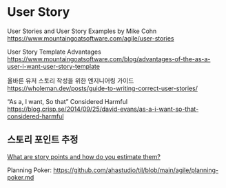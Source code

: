 # User Story

User Stories and User Story Examples by Mike Cohn
<https://www.mountaingoatsoftware.com/agile/user-stories>

User Story Template Advantages
<https://www.mountaingoatsoftware.com/blog/advantages-of-the-as-a-user-i-want-user-story-template>

올바른 유저 스토리 작성을 위한 엔지니어링 가이드
<https://wholeman.dev/posts/guide-to-writing-correct-user-stories/>

“As a, I want, So that” Considered Harmful
<https://blog.crisp.se/2014/09/25/david-evans/as-a-i-want-so-that-considered-harmful>

## 스토리 포인트 추정

[What are story points and how do you estimate them?](https://www.atlassian.com/agile/project-management/estimation)

Planning Poker:
<https://github.com/ahastudio/til/blob/main/agile/planning-poker.md>
